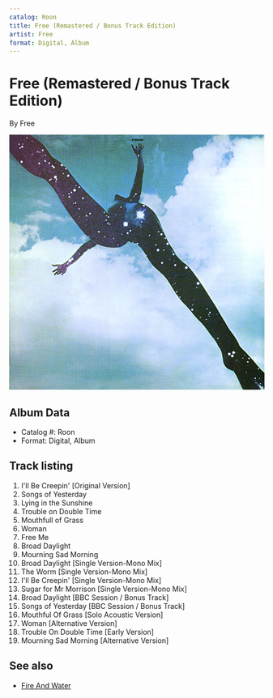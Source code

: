 ```yaml
---
catalog: Roon
title: Free (Remastered / Bonus Track Edition)
artist: Free
format: Digital, Album
---
```


# Free (Remastered / Bonus Track Edition)

By Free

![](../../assets/albumcovers/Free-Free_Remastered_-_Bonus_Track_Edition.png)

## Album Data

- Catalog #: Roon
- Format: Digital, Album


## Track listing


1. I'll Be Creepin' [Original Version]
2. Songs of Yesterday
3. Lying in the Sunshine
4. Trouble on Double Time
5. Mouthfull of Grass
6. Woman
7. Free Me
8. Broad Daylight
9. Mourning Sad Morning
10. Broad Daylight [Single Version-Mono Mix]
11. The Worm [Single Version-Mono Mix]
12. I'll Be Creepin' [Single Version-Mono Mix]
13. Sugar for Mr Morrison [Single Version-Mono Mix]
14. Broad Daylight [BBC Session / Bonus Track]
15. Songs of Yesterday [BBC Session / Bonus Track]
16. Mouthful Of Grass [Solo Acoustic Version]
17. Woman [Alternative Version]
18. Trouble On Double Time [Early Version]
19. Mourning Sad Morning [Alternative Version]


## See also

- [Fire And Water](Fire_And_Water.md)
